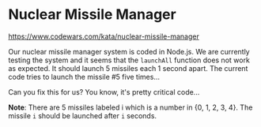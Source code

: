 # Nuclear Missile Manager

https://www.codewars.com/kata/nuclear-missile-manager

Our nuclear missile manager system is coded in Node.js. We are currently testing the system and it seems that the `launchAll` function does not work as expected. It should launch 5 missiles each 1 second apart. The current code tries to launch the missile #5 five times...

Can you fix this for us? You know, it's pretty critical code...

**Note**: There are 5 missiles labeled i which is a number in {0, 1, 2, 3, 4}. The missile `i` should be launched after `i` seconds.
